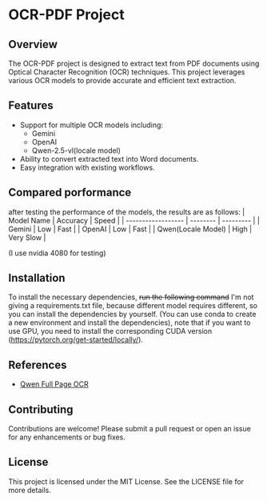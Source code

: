 # OCR-PDF Project

## Overview
The OCR-PDF project is designed to extract text from PDF documents using Optical Character Recognition (OCR) techniques. This project leverages various OCR models to provide accurate and efficient text extraction.

## Features
- Support for multiple OCR models including:
  - Gemini
  - OpenAI
  - Qwen-2.5-vl(locale model)
- Ability to convert extracted text into Word documents.
- Easy integration with existing workflows.

## Compared porformance

after testing the performance of the models, the results are as follows:
| Model Name         | Accuracy | Speed     |
| ------------------ | -------- | --------- |
| Gemini             | Low      | Fast      |
| OpenAI             | Low      | Fast      |
| Qwen(Locale Model) | High     | Very Slow |

(I use nvidia 4080 for testing)

## Installation
To install the necessary dependencies, ~~run the following command~~ I'm not giving a requirements.txt file, because different model requires different, so you can install the dependencies by yourself. (You can use conda to create a new environment and install the dependencies), note that if you want to use GPU, you need to install the corresponding CUDA version (https://pytorch.org/get-started/locally/).

## References
- [Qwen Full Page OCR](https://github.com/QwenLM/Qwen2.5-VL/blob/main/cookbooks/ocr.ipynb)

## Contributing
Contributions are welcome! Please submit a pull request or open an issue for any enhancements or bug fixes.

## License
This project is licensed under the MIT License. See the LICENSE file for more details.
